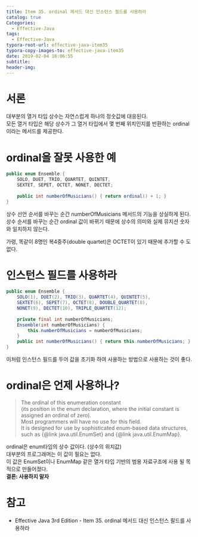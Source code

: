 ```yaml
---
title: Item 35. ordinal 메서드 대신 인스턴스 필드를 사용하라
catalog: true
Categories:
  - Effective-Java
tags:
  - Effective-Java
typora-root-url: effective-java-item35
typora-copy-images-to: effective-java-item35
date: 2019-02-04 16:06:55
subtitle:
header-img:
---
```




# 서론

대부분의 열거 타입 상수는 자연스럽게 하나의 정숫값에 대응된다.  
모든 열거 타입은 해당 상수가 그 열거 타입에서 몇 번째 위치인지를 반환하는 ordinal이라는 메서드를 제공한다.



# ordinal을 잘못 사용한 예

```java
public enum Ensemble {
    SOLO, DUET, TRIO, QUARTET, QUINTET,
    SEXTET, SEPET, OCTET, NONET, DECTET;
    
    public int numberOfMusicians() { return ordinal() + 1; }
}
```

상수 선언 순서를 바꾸는 순간 numberOfMusicians 메서드의 기능을 상실하게 된다.  
상수 순서를 바꾸는 순간 ordinal 값이 바뀌기 때문에 상수의 의미와 실제 뮤지션 숫자와 일치하지 않는다.

가령, 똑같이 8명인 복4중주(double quartet)은 OCTET이 있기 때문에 추가할 수 도 없다.



# 인스턴스 필드를 사용하라

```java
public enum Ensemble {
    SOLO(1), DUET(2), TRIO(3), QUARTET(4), QUINTET(5),
    SEXTET(6), SEPET(7), OCTET(8), DOUBLE_QUARTET(8),
    NONET(9), DECTET(10), TRIPLE_QUARTET(12);
    
    private final int numberOfMusicians;
    Ensemble(int numberOfMusicians) {
        this.numberOfMusicians = numberOfMusicians;
    }
    public int numberOfMusicians() { return this.numberOfMusicians; }
}
```

이처럼 인스턴스 필드를 두어 값을 초기화 하여 사용하는 방법으로 사용하는 것이 좋다.



# ordinal은 언제 사용하나?

>The ordinal of this enumeration constant  
>(its position in the enum declaration, where the initial constant is assigned an ordinal of zero).  
>Most programmers will have no use for this field.  
>It is designed for use by sophisticated enum-based data structures,  
>such as {@link java.util.EnumSet} and {@link java.util.EnumMap}.

ordinal은 enum타입의 상수 값이다. (상수의 위치값)  
대부분의 프로그래머는 이 값이 필요는 없다.  
이 값은 EnumSet이나 EnumMap 같은 열거 타입 기반의 범용 자료구조에 사용 될 목적으로 만들어졌다.  
**결론: 사용하지 말자**



# 참고

* Effective Java 3rd Edition - Item 35. ordinal 메서드 대신 인스턴스 필드를 사용하라